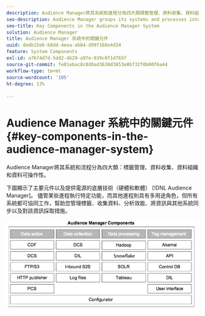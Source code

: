 ```yaml
---
description: Audience Manager將其系統和進程分為四大類標籤管理、資料收集、資料組織和資料可操作性。
seo-description: Audience Manager groups its systems and processes into four main categories  tag management, data collection, data organization, and data actionability.
seo-title: Key Components in the Audience Manager System
solution: Audience Manager
title: Audience Manager 系統中的關鍵元件
uuid: dedb15e6-b8dd-4eea-ab84-d99f160e4d34
feature: System Components
exl-id: a76f4d7d-5dd2-4b29-a97e-039c8f1d765f
source-git-commit: fe01ebac8c0d0ad3630d3853e0bf32f0b00f6a44
workflow-type: tm+mt
source-wordcount: '105'
ht-degree: 13%

---
```


# Audience Manager 系統中的關鍵元件{#key-components-in-the-audience-manager-system}

Audience Manager將其系統和流程分為四大類：標籤管理、資料收集、資料組織和資料可操作性。

<!-- 

c_compstack.xml

 -->

下圖顯示了主要元件以及提供電源的底層技術（硬體和軟體） [!DNL Audience Manager]。 儘管某些進程執行特定功能，而其他進程則具有多用途角色，但所有系統都可協同工作，幫助您管理標籤、收集資料、分析效能、將資訊與其他系統同步以及對該資訊採取措施。

![](assets/components.png)
